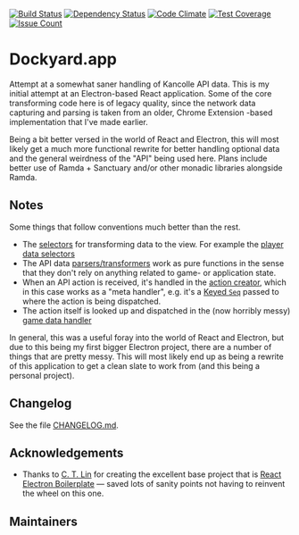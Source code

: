 [![Build Status](https://travis-ci.org/rensouhou/dockyard-app.svg?branch=master)](https://travis-ci.org/rensouhou/dockyard-app)
[![Dependency Status](https://gemnasium.com/badges/github.com/rensouhou/dockyard-app.svg)](https://gemnasium.com/github.com/rensouhou/dockyard-app)
[![Code Climate](https://codeclimate.com/github/rensouhou/dockyard-app/badges/gpa.svg)](https://codeclimate.com/github/rensouhou/dockyard-app)
[![Test Coverage](https://codeclimate.com/github/rensouhou/dockyard-app/badges/coverage.svg)](https://codeclimate.com/github/rensouhou/dockyard-app/coverage)
[![Issue Count](https://codeclimate.com/github/rensouhou/dockyard-app/badges/issue_count.svg)](https://codeclimate.com/github/rensouhou/dockyard-app)

# Dockyard.app

Attempt at a somewhat saner handling of Kancolle API data. This is my initial attempt at an Electron-based
React application. Some of the core transforming code here is of legacy quality, since the network data capturing
and parsing is taken from an older, Chrome Extension -based implementation that I've made earlier.

Being a bit better versed in the world of React and Electron, this will most likely get a much more functional
rewrite for better handling optional data and the general weirdness of the "API" being used here. Plans include
better use of Ramda + Sanctuary and/or other monadic libraries alongside Ramda. 

## Notes

Some things that follow conventions much better than the rest. 

 * The [selectors](app/selectors) for transforming data to the view. For example the [player data selectors](app/selectors/player.js)
 * The API data [parsers/transformers](app/transformers/api) work as pure functions in the sense that
   they don't rely on anything related to game- or application state.
 * When an API action is received, it's handled in the [action creator](app/actions/api-actions.js), which in this case
   works as a "meta handler", e.g. it's a [Keyed `Seq`](https://facebook.github.io/immutable-js/docs/#/Seq) passed
   to where the action is being dispatched.
 * The action itself is looked up and dispatched in the (now horribly messy) [game data handler](app/core/game-data-handler.js#L158-L165)

In general, this was a useful foray into the world of React and Electron, but due to this being my first bigger Electron project, there
are a number of things that are pretty messy. This will most likely end up as being a rewrite of this application to get a clean slate
to work from (and this being a personal project).

## Changelog

See the file [CHANGELOG.md](CHANGELOG.md).

## Acknowledgements

 * Thanks to [C. T. Lin](http://github.com/chentsulin) for creating the excellent base project that is
   [React Electron Boilerplate](https://github.com/chentsulin/electron-react-boilerplate) — saved lots
   of sanity points not having to reinvent the wheel on this one.

## Maintainers
